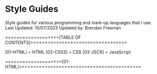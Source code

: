 # Style Guides
Style guides for various programming and mark-up languages that I use.
Last Updated: 10/07/2023
Updated by: Brendan Freeman

===================[TABLE OF CONTENTS]==================================

[01-HTML] = HTML
[02-CSS3] = CSS
[03-JSCR] = JavaScript

====================[01-HTML]===========================================
